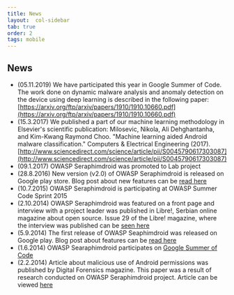```yaml
---
title: News
layout:  col-sidebar
tab: true
order: 2
tags: mobile
---
```


## News

* (05.11.2019) We have participated this year in Google Summer of Code. The work done on dynamic malware analysis and anomaly detection on the device using deep learning is described in the following paper: [https://arxiv.org/ftp/arxiv/papers/1910/1910.10660.pdf](https://arxiv.org/ftp/arxiv/papers/1910/1910.10660.pdf)
* (15.3.2017) We published a part of our machine learning methodology in Elsevier's scientific publication: Milosevic, Nikola, Ali Dehghantanha, and Kim-Kwang Raymond Choo. "Machine learning aided Android malware classification." Computers & Electrical Engineering (2017). [http://www.sciencedirect.com/science/article/pii/S0045790617303087](http://www.sciencedirect.com/science/article/pii/S0045790617303087)
* (09.1.2017) OWASP Seraphimdroid was promoted to Lab project
* (28.8.2016) New version (v2.0) of OWASP Seraphimdroid is released on Google play store. Blog post about new features can be [read here](http://inspiratron.org/blog/2015/09/08/new-version-of-owasp-seraphimdroid-v2-0-is-published/)
* (10.7.2015) OWASP Seraphimdroid is participating at OWASP Summer Code Sprint 2015
* (2.10.2014) OWASP Seraphimdroid was featured on a front page and interview with a project leader was published in Libre!, Serbian online magazine about open source. Issue 29 of the Libre! magazine, where the interview was published can be [seen here](https://libre.lugons.org/index.php/broj-29/)
* (5.9.2014) The first release of OWASP Seaphimdroid was released on Google play. Blog post about features can be [read here](http://inspiratron.org/blog/2014/10/06/owasp-seraphimdroid-android-security-published/)
* (1.6.2014) OWASP Searaphimdroid participates on [Google Summer of Code](https://www.google-melange.com/archive/gsoc/2014/orgs/owasp/projects/furquan.html)
* (2.2.2014) Article about malicious use of Android permissions was published by Digital Forensics magazine. This paper was a result of research conducted on OWASP Seraphimdroid project. Article can be viewed [here](http://inspiratron.org/AndroidSecurity.pdf)

